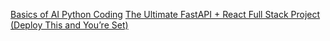 [Basics of AI Python Coding](https://learn.deeplearning.ai/courses/ai-python-for-beginners/lesson/z57gn/introduction)
[The Ultimate FastAPI + React Full Stack Project (Deploy This and You’re Set)](https://www.youtube.com/watch?v=_1P0Uqk50Ps)
